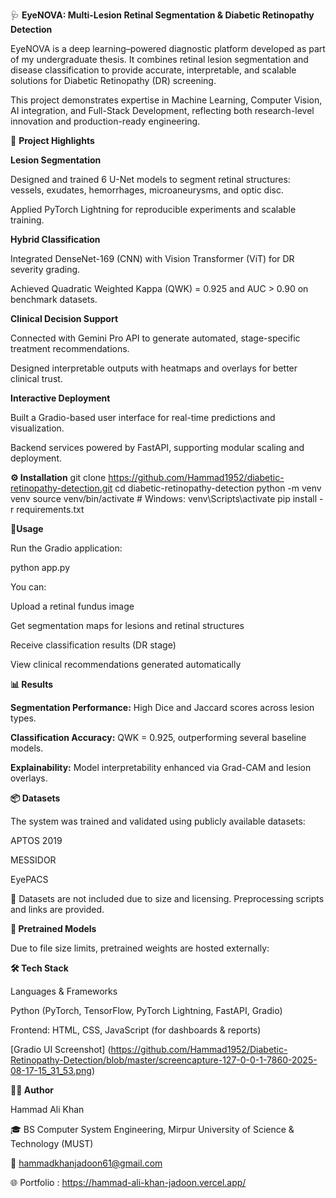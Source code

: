 🩺 **EyeNOVA: Multi-Lesion Retinal Segmentation & Diabetic Retinopathy Detection**

EyeNOVA is a deep learning–powered diagnostic platform developed as part of my undergraduate thesis. It combines retinal lesion segmentation and disease classification to provide accurate, interpretable, and scalable solutions for Diabetic Retinopathy (DR) screening.

This project demonstrates expertise in Machine Learning, Computer Vision, AI integration, and Full-Stack Development, reflecting both research-level innovation and production-ready engineering.

🎯 **Project Highlights**

**Lesion Segmentation**

Designed and trained 6 U-Net models to segment retinal structures: vessels, exudates, hemorrhages, microaneurysms, and optic disc.

Applied PyTorch Lightning for reproducible experiments and scalable training.

**Hybrid Classification**

Integrated DenseNet-169 (CNN) with Vision Transformer (ViT) for DR severity grading.

Achieved Quadratic Weighted Kappa (QWK) = 0.925 and AUC > 0.90 on benchmark datasets.

**Clinical Decision Support**

Connected with Gemini Pro API to generate automated, stage-specific treatment recommendations.

Designed interpretable outputs with heatmaps and overlays for better clinical trust.

**Interactive Deployment**

Built a Gradio-based user interface for real-time predictions and visualization.

Backend services powered by FastAPI, supporting modular scaling and deployment.



**⚙️ Installation**
git clone https://github.com/Hammad1952/diabetic-retinopathy-detection.git
cd diabetic-retinopathy-detection
python -m venv venv
source venv/bin/activate   # Windows: venv\Scripts\activate
pip install -r requirements.txt

🚀**Usage**

Run the Gradio application:

python app.py


You can:

Upload a retinal fundus image

Get segmentation maps for lesions and retinal structures

Receive classification results (DR stage)

View clinical recommendations generated automatically

**📊 Results**

**Segmentation Performance:** High Dice and Jaccard scores across lesion types.

**Classification Accuracy:** QWK = 0.925, outperforming several baseline models.

**Explainability:** Model interpretability enhanced via Grad-CAM and lesion overlays.

**📦 Datasets**

The system was trained and validated using publicly available datasets:

APTOS 2019

MESSIDOR

EyePACS

📌 Datasets are not included due to size and licensing. Preprocessing scripts and links are provided.

**💾 Pretrained Models**

Due to file size limits, pretrained weights are hosted externally:



**🛠️ Tech Stack**

Languages & Frameworks

Python (PyTorch, TensorFlow, PyTorch Lightning, FastAPI, Gradio)

Frontend: HTML, CSS, JavaScript (for dashboards & reports)

[Gradio UI Screenshot]
(https://github.com/Hammad1952/Diabetic-Retinopathy-Detection/blob/master/screencapture-127-0-0-1-7860-2025-08-17-15_31_53.png)

**👨‍💻 Author**

Hammad Ali Khan

🎓 BS Computer System Engineering, Mirpur University of Science & Technology (MUST)

📧 hammadkhanjadoon61@gmail.com

🌐 Portfolio : https://hammad-ali-khan-jadoon.vercel.app/
